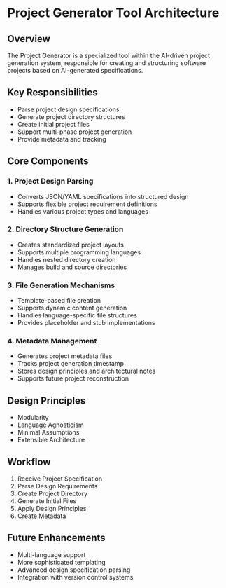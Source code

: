# Project Generator Tool Architecture

## Overview
The Project Generator is a specialized tool within the AI-driven project generation system, responsible for creating and structuring software projects based on AI-generated specifications.

## Key Responsibilities
- Parse project design specifications
- Generate project directory structures
- Create initial project files
- Support multi-phase project generation
- Provide metadata and tracking

## Core Components
### 1. Project Design Parsing
- Converts JSON/YAML specifications into structured design
- Supports flexible project requirement definitions
- Handles various project types and languages

### 2. Directory Structure Generation
- Creates standardized project layouts
- Supports multiple programming languages
- Handles nested directory creation
- Manages build and source directories

### 3. File Generation Mechanisms
- Template-based file creation
- Supports dynamic content generation
- Handles language-specific file structures
- Provides placeholder and stub implementations

### 4. Metadata Management
- Generates project metadata files
- Tracks project generation timestamp
- Stores design principles and architectural notes
- Supports future project reconstruction

## Design Principles
- Modularity
- Language Agnosticism
- Minimal Assumptions
- Extensible Architecture

## Workflow
1. Receive Project Specification
2. Parse Design Requirements
3. Create Project Directory
4. Generate Initial Files
5. Apply Design Principles
6. Create Metadata

## Future Enhancements
- Multi-language support
- More sophisticated templating
- Advanced design specification parsing
- Integration with version control systems
